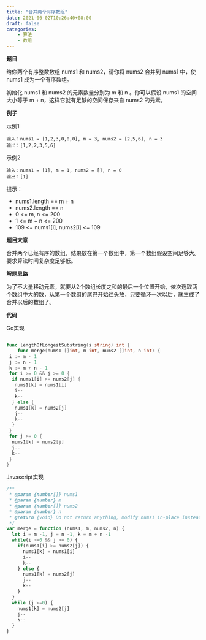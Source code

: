 ```yaml
---
title: "合并两个有序数组"
date: 2021-06-02T10:26:40+08:00
draft: false
categories:
    - 算法
    - 数组
---
```

**题目**

给你两个有序整数数组 nums1 和 nums2，请你将 nums2 合并到 nums1 中，使 nums1 成为一个有序数组。

初始化 nums1 和 nums2 的元素数量分别为 m 和 n 。你可以假设 nums1 的空间大小等于 m + n，这样它就有足够的空间保存来自 nums2 的元素。

**例子**

示例1

```code
输入：nums1 = [1,2,3,0,0,0], m = 3, nums2 = [2,5,6], n = 3
输出：[1,2,2,3,5,6]
```

示例2

```code
输入：nums1 = [1], m = 1, nums2 = [], n = 0
输出：[1]
```

提示：

- nums1.length == m + n
- nums2.length == n
- 0 <= m, n <= 200
- 1 <= m + n <= 200
- 109 <= nums1[i], nums2[i] <= 109

**题目大意**

合并两个已经有序的数组，结果放在第一个数组中，第一个数组假设空间足够大。要求算法时间复杂度足够低。

**解题思路**

为了不大量移动元素，就要从2个数组长度之和的最后一个位置开始，依次选取两个数组中大的数，从第一个数组的尾巴开始往头放，只要循环一次以后，就生成了合并以后的数组了。

**代码**

Go实现

```go

func lengthOfLongestSubstring(s string) int {
    func merge(nums1 []int, m int, nums2 []int, n int) {
 i := m - 1
 j := n - 1
 k := m + n - 1
 for i >= 0 && j >= 0 {
  if nums1[i] >= nums2[j] {
   nums1[k] = nums1[i]
   i--
   k--
  } else {
   nums1[k] = nums2[j]
   j--
   k--
  }
 }
 for j >= 0 {
  nums1[k] = nums2[j]
  j--
  k--
 }
}
```

Javascript实现

```js
/**
 * @param {number[]} nums1
 * @param {number} m
 * @param {number[]} nums2
 * @param {number} n
 * @return {void} Do not return anything, modify nums1 in-place instead.
 */
var merge = function (nums1, m, nums2, n) {
  let i = m -1, j = n -1, k = m + n -1
  while(i >=0 && j >= 0) {
    if(nums1[i] >= nums2[j]) {
      nums1[k] = nums1[i]
      i--
      k--
    } else {
      nums1[k] = nums2[j]
      j--
      k--
    }
  }
  while (j >=0) {
    nums1[k] = nums2[j]
    j--
    k--
  }
}
```

